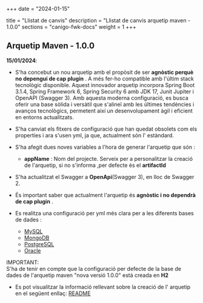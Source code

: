 +++
date        = "2024-01-15"

title       = "Llistat de canvis"
description = "Llistat de canvis arquetip maven - 1.0.0"
sections    = "canigo-fwk-docs"
weight		= 1
+++

## Arquetip Maven - 1.0.0

**15/01/2024**:
- S'ha concebut un nou arquetip amb el propòsit de ser **agnòstic perquè no depengui  de cap plugin** .
  A més fer-ho compatible amb l'últim stack tecnològic disponible.
  Aquest innovador arquetip incorpora Spring Boot 3.1.4, Spring Framework 6, Spring Security 6 amb JDK 17, 
  Junit Jupiter i OpenAPI (Swagger 3). Amb aquesta moderna configuració, 
  es busca oferir una base sòlida i versàtil que s'alineï amb les últimes tendències i avanços tecnològics, 
  permetent així un desenvolupament àgil i eficient en entorns actualitzats.
- S'ha canviat els fitxers de configuració que han quedat obsolets com els properties i ara s'usen yml, ja que, actualment són l' estàndard.
- S'ha afegit dues noves variables a l'hora de generar l'arquetip que són :

  - **appName** :    Nom del projecte.
                     Serveix per a personalitzar la creació de l'arquetip, si no s'informa ,per defecte és el **artifactId**

- S'ha actualitzat el Swagger a **OpenApi**(Swagger 3), en lloc de Swagger 2.
- És important saber que actualment l'arquetip és **agnòstic i no dependrà de cap plugin** .
- Es realitza una configuració per yml més clara per a les diferents bases de dades :
  - [MySQL](/content/guies/2023-01-15-Guia-actualizacio-del-projecte-per-a-implementar-MYSQL.md)
  - [MongoDB](/content/guies/2023-01-15-Guia-actualizacio-del-projecte-per-a-implementar-MONGODB.md)
  - [PostgreSQL](/content/guies/2023-01-15-Guia-actualizacio-del-projecte-per-a-implementar-POSTGRESQL.md)
  - [Oracle](/content/guies/2023-01-15-Guia-actualizacio-del-projecte-per-a-implementar-ORACLE.md)

<div class="message information">
IMPORTANT: <br>
S'ha de tenir en compte que la configuració per defecte de la base de dades de l'arquetip maven
"nova versió 1.0.0" està creada en <b>H2 </b>
</div>

- Es pot visualitzar la informació rellevant sobre la creació de l' arquetip en el següent enllaç:
[README](/content/plataformes/canigo/entorn-de-desenvolupament/arquetip-maven/nova-versio/1.0.0/documentacio.md)
